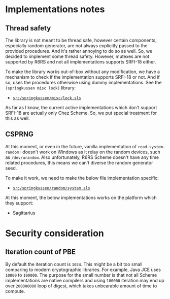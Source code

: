 Implementations notes
=====================

Thread safety
-------------

The library is not meant to be thread safe, however certain components,
especially random generator, are not always explicitly passed to the
provided procedures. And it's rather annoying to do so as well. So,
we decided to implement some thread safety. However, mutexes are not
supported by R6RS and not all implementations supports SRFI-18 either.

To make the library works out-of-box without any modification, we
have a mechanism to check if the implementation supports SRFI-18 or not.
And if so, uses the procedures otherwise using dummy implementations.
See the `(springkussen misc lock)` library:

- [`src/springkussen/misc/lock.sls`](../src/springkussen/misc/lock.sls)

As far as I know, the current active implementations which don't support
SRFI-18 are actually only Chez Scheme. So, we put special treatment
for this as well.


CSPRNG
------

At this moment, or even in the future, vanilla implementation of
`read-system-random!` doesn't work on Windows as it relay on the
random devices, such as `/dev/urandom`.  Also unfortunately,
R6RS Scheme doesn't have any time related procedures, this means
we can't diverse the random generator seed.

To make it work, we need to make the below file implementation specific:

- [`src/springkussen/random/system.sls`](../src/springkussen/random/system.sls)

At this moment, the below implementations works on the platform which
they support:

- Sagittarius


Security consideration
======================

Iteration count of PBE
----------------------

By default the iteration count is `1024`. This might be a bit too small
comparing to modern cryptographic libraries. For example, Java JCE uses
`10000` to `100000`. The purpose for the small number is that not all
Scheme implementations are native compilers and using `100000` iteration
may end up over `200000000` loop of digest, which takes unbearable amount
of time to compute.
